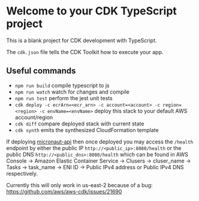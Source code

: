 # Welcome to your CDK TypeScript project

This is a blank project for CDK development with TypeScript.

The `cdk.json` file tells the CDK Toolkit how to execute your app.

## Useful commands

* `npm run build`   compile typescript to js
* `npm run watch`   watch for changes and compile
* `npm run test`    perform the jest unit tests
* `cdk deploy -c ecrArn=<ecr_arn> -c account=<account> -c region=<region> -c envName=<envName>` deploy this stack to your default AWS account/region
* `cdk diff`        compare deployed stack with current state
* `cdk synth`       emits the synthesized CloudFormation template


If deploying [micronaut-api](../api/README.md) then once deployed you may access the `/health` endpoint by either the public IP `http://<public_ip>:8080/health` or the public DNS `http://<public_dns>:8080/health` which can be found in AWS Console -> Amazon Elastic Container Service -> Clusers -> cluser_name -> Tasks -> task_name -> ENI ID -> Public IPv4 address or Public IPv4 DNS respectively.

Currently this will only work in us-east-2 because of a bug: https://github.com/aws/aws-cdk/issues/21690